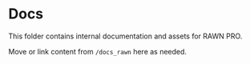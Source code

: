 <!-- Internal docs for RAWN PRO V2 -->

# Docs

This folder contains internal documentation and assets for RAWN PRO.

Move or link content from `/docs_rawn` here as needed.
